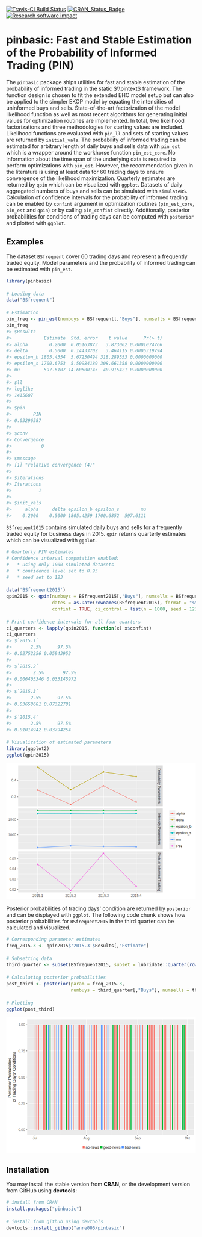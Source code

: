 
<!-- README.md is generated from README.Rmd. Please edit that file -->
[![Travis-CI Build Status](https://travis-ci.org/anre005/pinbasic.svg?branch=master)](https://travis-ci.org/anre005/pinbasic) [![CRAN\_Status\_Badge](http://www.r-pkg.org/badges/version/pinbasic)](https://cran.r-project.org/package=pinbasic) [![Research software impact](http://depsy.org/api/package/cran/pinbasic/badge.svg)](http://depsy.org/package/r/pinbasic)

pinbasic: Fast and Stable Estimation of the Probability of Informed Trading (PIN)
=================================================================================

The `pinbasic` package ships utilities for fast and stable estimation of the probability of informed trading in the static $\\pintext$ framework. The function design is chosen to fit the extended EHO model setup but can also be applied to the simpler EKOP model by equating the intensities of uninformed buys and sells. State-of-the-art factorization of the model likelihood function as well as most recent algorithms for generating initial values for optimization routines are implemented. In total, two likelihood factorizations and three methodologies for starting values are included. Likelihood functions are evaluated with `pin_ll` and sets of starting values are returned by `initial_vals`. The probability of informed trading can be estimated for arbitrary length of daily buys and sells data with `pin_est` which is a wrapper around the workhorse function `pin_est_core`. No information about the time span of the underlying data is required to perform optimizations with `pin_est`. However, the recommendation given in the literature is using at least data for 60 trading days to ensure convergence of the likelihood maximization. Quarterly estimates are returned by `qpin` which can be visualized with `ggplot`. Datasets of daily aggregated numbers of buys and sells can be simulated with `simulateBS`. Calculation of confidence intervals for the probability of informed trading can be enabled by `confint` argument in optimization routines (`pin_est_core`, `pin_est` and `qpin`) or by calling `pin_confint` directly. Additionally, posterior probabilities for conditions of trading days can be computed with `posterior` and plotted with `ggplot`.

Examples
--------

The dataset `BSfrequent` cover 60 trading days and represent a frequently traded equity. Model parameters and the probability of informed trading can be estimated with `pin_est`.

``` r
library(pinbasic)

# Loading data
data("BSfrequent")

# Estimation
pin_freq <- pin_est(numbuys = BSfrequent[,"Buys"], numsells = BSfrequent[,"Sells"])
pin_freq
#> $Results
#>            Estimate  Std. error    t value      Pr(> t)
#> alpha        0.2000  0.05163873   3.873062 0.0001074766
#> delta        0.5000  0.14433702   3.464115 0.0005319794
#> epsilon_b 1805.4354  5.67230494 318.289553 0.0000000000
#> epsilon_s 1700.6753  5.50984189 308.661358 0.0000000000
#> mu         597.6107 14.60600145  40.915421 0.0000000000
#> 
#> $ll
#> loglike 
#> 1415607 
#> 
#> $pin
#>        PIN 
#> 0.03296587 
#> 
#> $conv
#> Convergence 
#>           0 
#> 
#> $message
#> [1] "relative convergence (4)"
#> 
#> $iterations
#> Iterations 
#>          1 
#> 
#> $init_vals
#>     alpha     delta epsilon_b epsilon_s        mu 
#>    0.2000    0.5000 1805.4259 1700.6852  597.6111
```

`BSfrequent2015` contains simulated daily buys and sells for a frequently traded equity for business days in 2015. `qpin` returns quarterly estimates which can be visualized with `ggplot`.

``` r
# Quarterly PIN estimates
# Confidence interval computation enabled:
#   * using only 1000 simulated datasets
#   * confidence level set to 0.95
#   * seed set to 123

data('BSfrequent2015')
qpin2015 <- qpin(numbuys = BSfrequent2015[,"Buys"], numsells = BSfrequent2015[,"Sells"],
                 dates = as.Date(rownames(BSfrequent2015), format = "%Y-%m-%d"),
                 confint = TRUE, ci_control = list(n = 1000, seed = 123))

# Print confidence intervals for all four quarters
ci_quarters <- lapply(qpin2015, function(x) x$confint)
ci_quarters
#> $`2015.1`
#>       2.5%      97.5% 
#> 0.02752256 0.05943952 
#> 
#> $`2015.2`
#>        2.5%       97.5% 
#> 0.006405346 0.033145972 
#> 
#> $`2015.3`
#>       2.5%      97.5% 
#> 0.03658681 0.07322781 
#> 
#> $`2015.4`
#>       2.5%      97.5% 
#> 0.01014942 0.03794254

# Visualization of estimated parameters
library(ggplot2)
ggplot(qpin2015)
```

![](README-unnamed-chunk-3-1.png)

Posterior probabilities of trading days' condition are returned by `posterior` and can be displayed with `ggplot`. The following code chunk shows how posterior probabilities for `BSfrequent2015` in the third quarter can be calculated and visualized.

``` r
# Corresponding parameter estimates
freq_2015.3 <- qpin2015$'2015.3'$Results[,"Estimate"]

# Subsetting data
third_quarter <- subset(BSfrequent2015, subset = lubridate::quarter(rownames(BSfrequent2015)) == 3)

# Calculating posterior probabilities
post_third <- posterior(param = freq_2015.3, 
                        numbuys = third_quarter[,"Buys"], numsells = third_quarter[,"Sells"])

# Plotting
ggplot(post_third)
```

![](README-postdates-1.png)

Installation
------------

You may install the stable version from **CRAN**, or the development version from GitHub using **devtools**:

``` r
# install from CRAN
install.packages("pinbasic")

# install from github using devtools
devtools::install_github("anre005/pinbasic")
```
